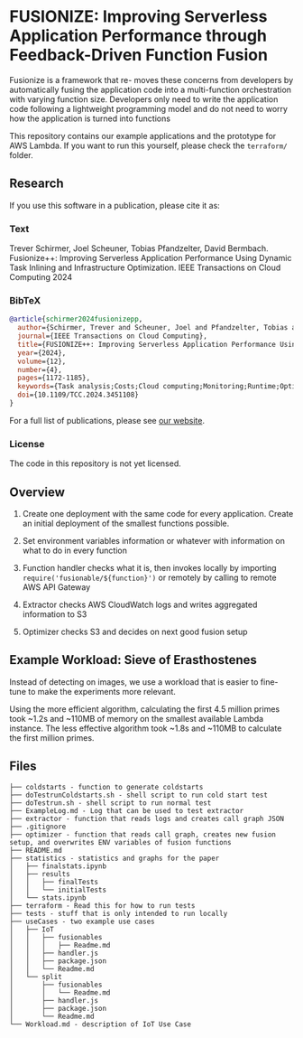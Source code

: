 # FUSIONIZE: Improving Serverless Application Performance through Feedback-Driven Function Fusion

Fusionize is a framework that re- moves these concerns from developers by automatically fusing the application code into a multi-function orchestration with varying function size.
Developers only need to write the application code following a lightweight programming model and do not need to worry how the application is turned into functions

This repository contains our example applications and the prototype for AWS Lambda.
If you want to run this yourself, please check the `terraform/` folder.
## Research

If you use this software in a publication, please cite it as:

### Text

Trever Schirmer, Joel Scheuner, Tobias Pfandzelter, David Bermbach. Fusionize++: Improving Serverless Application Performance Using Dynamic Task Inlining and Infrastructure Optimization. IEEE Transactions on Cloud Computing 2024

### BibTeX

```bibtex
@article{schirmer2024fusionizepp,
  author={Schirmer, Trever and Scheuner, Joel and Pfandzelter, Tobias and Bermbach, David},
  journal={IEEE Transactions on Cloud Computing}, 
  title={FUSIONIZE++: Improving Serverless Application Performance Using Dynamic Task Inlining and Infrastructure Optimization}, 
  year={2024},
  volume={12},
  number={4},
  pages={1172-1185},
  keywords={Task analysis;Costs;Cloud computing;Monitoring;Runtime;Optimization;Load modeling;Cloud orchestration;FaaS;function fusion;serverless computing},
  doi={10.1109/TCC.2024.3451108}
}
```

For a full list of publications, please see [our website](https://www.tu.berlin/en/mcc/research/publications/).

### License

<!-- The code in this repository is licensed under the terms of the [...](./LICENSE). -->
The code in this repository is not yet licensed.

## Overview

1. Create one deployment with the same code for every application.
   Create an initial deployment of the smallest functions possible.

1. Set environment variables information or whatever with information on what to do in every function

1. Function handler checks what it is, then invokes locally by importing `require('fusionable/${function}')` or remotely by calling to remote AWS API Gateway

1. Extractor checks AWS CloudWatch logs and writes aggregated information to S3

1. Optimizer checks S3 and decides on next good fusion setup

## Example Workload: Sieve of Erasthostenes

Instead of detecting on images, we use a workload that is easier to fine-tune to make the experiments more relevant.

Using the more efficient algorithm, calculating the first 4.5 million primes took \~1.2s and \~110MB of memory on the smallest available Lambda instance.
The less effective algorithm took \~1.8s and \~110MB to calculate the first million primes.


## Files
```text
├── coldstarts - function to generate coldstarts
├── doTestrunColdstarts.sh - shell script to run cold start test
├── doTestrun.sh - shell script to run normal test
├── ExampleLog.md - Log that can be used to test extractor
├── extractor - function that reads logs and creates call graph JSON
├── .gitignore
├── optimizer - function that reads call graph, creates new fusion setup, and overwrites ENV variables of fusion functions
├── README.md
├── statistics - statistics and graphs for the paper
│   ├── finalstats.ipynb
│   ├── results
│   │   ├── finalTests
│   │   └── initialTests
│   └── stats.ipynb
├── terraform - Read this for how to run tests
├── tests - stuff that is only intended to run locally
├── useCases - two example use cases
│   ├── IoT
│   │   ├── fusionables
│   │   │   ├── Readme.md
│   │   ├── handler.js
│   │   ├── package.json
│   │   └── Readme.md
│   └── split
│       ├── fusionables
│       │   └── Readme.md
│       ├── handler.js
│       ├── package.json
│       └── Readme.md
└── Workload.md - description of IoT Use Case
```
